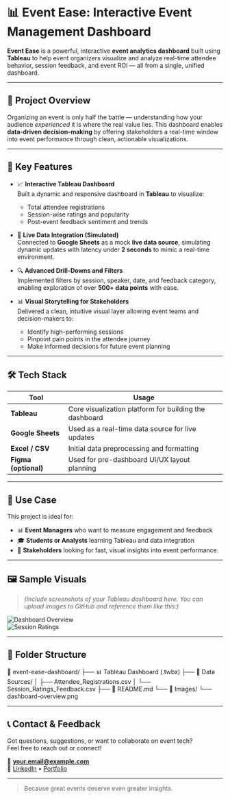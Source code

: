 # 📊 Event Ease: Interactive Event Management Dashboard

**Event Ease** is a powerful, interactive **event analytics dashboard** built using **Tableau** to help event organizers visualize and analyze real-time attendee behavior, session feedback, and event ROI — all from a single, unified dashboard.

---

## 🚀 Project Overview

Organizing an event is only half the battle — understanding how your audience *experienced* it is where the real value lies. This dashboard enables **data-driven decision-making** by offering stakeholders a real-time window into event performance through clean, actionable visualizations.

---

## 🎯 Key Features

- 📈 **Interactive Tableau Dashboard**  
  Built a dynamic and responsive dashboard in **Tableau** to visualize:
  - Total attendee registrations  
  - Session-wise ratings and popularity  
  - Post-event feedback sentiment and trends

- 🔄 **Live Data Integration (Simulated)**  
  Connected to **Google Sheets** as a mock **live data source**, simulating dynamic updates with latency under **2 seconds** to mimic a real-time environment.

- 🔍 **Advanced Drill-Downs and Filters**  
  Implemented filters by session, speaker, date, and feedback category, enabling exploration of over **500+ data points** with ease.

- 📊 **Visual Storytelling for Stakeholders**  
  Delivered a clean, intuitive visual layer allowing event teams and decision-makers to:
  - Identify high-performing sessions  
  - Pinpoint pain points in the attendee journey  
  - Make informed decisions for future event planning

---

## 🛠️ Tech Stack

| Tool            | Usage                                                   |
|-----------------|---------------------------------------------------------|
| **Tableau**     | Core visualization platform for building the dashboard |
| **Google Sheets** | Used as a real-time data source for live updates       |
| **Excel / CSV** | Initial data preprocessing and formatting               |
| **Figma (optional)** | Used for pre-dashboard UI/UX layout planning        |

---

## 📌 Use Case

This project is ideal for:
- 📊 **Event Managers** who want to measure engagement and feedback  
- 🎓 **Students or Analysts** learning Tableau and data integration  
- 🧠 **Stakeholders** looking for fast, visual insights into event performance  

---

## 🖼️ Sample Visuals

> *(Include screenshots of your Tableau dashboard here. You can upload images to GitHub and reference them like this:)*

![Dashboard Overview](images/dashboard-overview.png)  
![Session Ratings](images/session-ratings.png)

---

## 📁 Folder Structure

📁 event-ease-dashboard/ ├── 📊 Tableau Dashboard (.twbx) ├── 📄 Data Sources/ │ ├── Attendee_Registrations.csv │ └── Session_Ratings_Feedback.csv ├── 📝 README.md └── 📸 Images/ └── dashboard-overview.png


---

## 📞 Contact & Feedback

Got questions, suggestions, or want to collaborate on event tech?  
Feel free to reach out or connect!

📧 **your.email@example.com**  
🔗 [LinkedIn](https://www.linkedin.com/in/tanushree-sarkar-32635624b) • [Portfolio](https://yourportfolio.com)

---

> Because great events deserve even greater insights.
